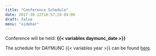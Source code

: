 ```yaml
---
title: "Conference Schedule"
date: 2017-10-22T16:57:24-04:00
draft: false
menu: "sidebar"
---
```


Conference will be held: __{{< variables daymunc_date >}}__

The schedule for DAYMUNC {{< variables year >}} can be found [here](#).